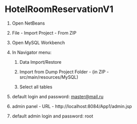 # HotelRoomReservationV1

1) Open NetBeans

2) File - Import Project - From ZIP

3) Open MySQL Workbench

4) In Navigator menu: 

    1. Data Import/Restore

    2. Import from Dump Project Folder - (in ZIP - src/main/resources/MySQL)

    3. Select all tables
  
5) default login and password: master@mail.ru

6) admin panel - URL - http://localhost:8084/App1/admin.jsp

7) default admin login and password: root 


